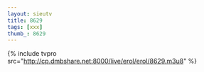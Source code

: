 ```yaml
--- 
layout: sieutv
title: 8629
tags: [xxx]
thumb_: 8629
---
```

{% include tvpro src="http://cp.dmbshare.net:8000/live/erol/erol/8629.m3u8" %} 
